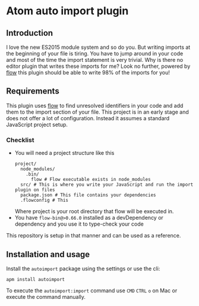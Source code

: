 # Atom auto import plugin

## Introduction

I love the new ES2015 module system and so do you. But writing imports at the beginning of your file is tiring. You have to jump around in your code and most of the time the import statement is very trivial. Why is there no editor plugin that writes these imports for me? Look no further, powered by [flow](https://github.com/facebook/flow) this plugin should be able to write 98% of the imports for you!

## Requirements

This plugin uses [flow](https://github.com/facebook/flow) to find unresolved identifiers in your code and add them to the import section of your file. This project is in an early stage and does not offer a lot of configuration. Instead it assumes a standard JavaScript project setup.

### Checklist

* You will need a project structure like this
  ```
  project/
    node_modules/
      .bin/
        flow # Flow executable exists in node_modules
    src/ # This is where you write your JavaScript and run the import plugin on files
    package.json # This file contains your dependencies
    .flowconfig # This
  ```
  Where project is your root directory that flow will be executed in.
* You have `flow-bin@>0.66.0` installed as a devDependency or dependency and you use it to type-check your code

This repository is setup in that manner and can be used as a reference.

## Installation and usage

Install the `autoimport` package using the settings or use the cli:

```
apm install autoimport
```

To execute the `autoimport:import` command use `CMD` `CTRL` `o` on Mac or execute the command manually.
